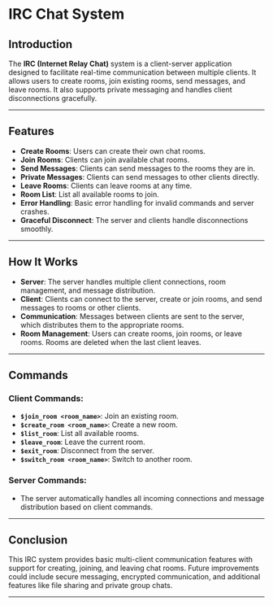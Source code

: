 # IRC Chat System

## Introduction
The **IRC (Internet Relay Chat)** system is a client-server application designed to facilitate real-time communication between multiple clients. It allows users to create rooms, join existing rooms, send messages, and leave rooms. It also supports private messaging and handles client disconnections gracefully.

---

## Features
- **Create Rooms**: Users can create their own chat rooms.
- **Join Rooms**: Clients can join available chat rooms.
- **Send Messages**: Clients can send messages to the rooms they are in.
- **Private Messages**: Clients can send messages to other clients directly.
- **Leave Rooms**: Clients can leave rooms at any time.
- **Room List**: List all available rooms to join.
- **Error Handling**: Basic error handling for invalid commands and server crashes.
- **Graceful Disconnect**: The server and clients handle disconnections smoothly.

---

## How It Works
- **Server**: The server handles multiple client connections, room management, and message distribution.
- **Client**: Clients can connect to the server, create or join rooms, and send messages to rooms or other clients.
- **Communication**: Messages between clients are sent to the server, which distributes them to the appropriate rooms.
- **Room Management**: Users can create rooms, join rooms, or leave rooms. Rooms are deleted when the last client leaves.

---

## Commands

### Client Commands:
- **`$join_room <room_name>`**: Join an existing room.
- **`$create_room <room_name>`**: Create a new room.
- **`$list_room`**: List all available rooms.
- **`$leave_room`**: Leave the current room.
- **`$exit_room`**: Disconnect from the server.
- **`$switch_room <room_name>`**: Switch to another room.

### Server Commands:
- The server automatically handles all incoming connections and message distribution based on client commands.

---

## Conclusion
This IRC system provides basic multi-client communication features with support for creating, joining, and leaving chat rooms. Future improvements could include secure messaging, encrypted communication, and additional features like file sharing and private group chats.

---
